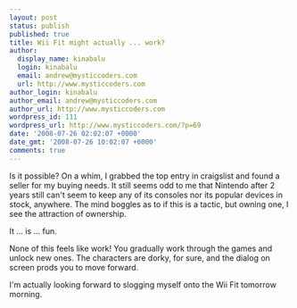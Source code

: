 ```yaml
---
layout: post
status: publish
published: true
title: Wii Fit might actually ... work?
author:
  display_name: kinabalu
  login: kinabalu
  email: andrew@mysticcoders.com
  url: http://www.mysticcoders.com
author_login: kinabalu
author_email: andrew@mysticcoders.com
author_url: http://www.mysticcoders.com
wordpress_id: 111
wordpress_url: http://www.mysticcoders.com/?p=69
date: '2008-07-26 02:02:07 +0000'
date_gmt: '2008-07-26 10:02:07 +0000'
comments: true
---
```

Is it possible?  On a whim, I grabbed the top entry in craigslist and found a seller for my buying needs.  It still seems odd to me that Nintendo after 2 years still can't seem to keep any of its consoles nor its popular devices in stock, anywhere.  The mind boggles as to if this is a tactic, but owning one, I see the attraction of ownership.

It ... is ... fun.

None of this feels like work! You gradually work through the games and unlock new ones.  The characters are dorky, for sure, and the dialog on screen prods you to move forward.

I'm actually looking forward to slogging myself onto the Wii Fit tomorrow morning.

